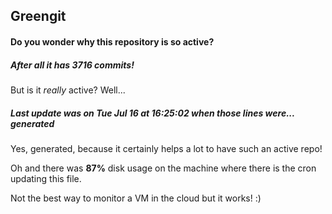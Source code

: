 ## Greengit

#### Do you wonder why this repository is so active?

##### After all it has 3716 commits!

But is it *really* active? Well...

##### Last update was on Tue Jul 16 at 16:25:02 when those lines were... generated

Yes, generated, because it certainly helps a lot to have such an active repo!

Oh and there was **87%** disk usage on the machine
where there is the cron updating this file.

Not the best way to monitor a VM in the cloud but it works! :)
